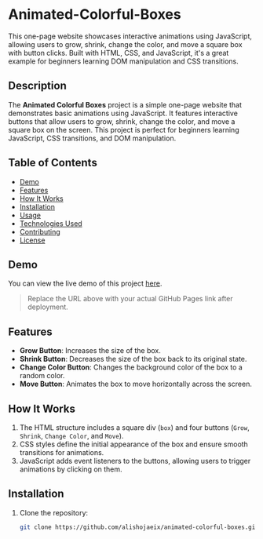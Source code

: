 # Animated-Colorful-Boxes
This one-page website showcases interactive animations using JavaScript, allowing users to grow, shrink, change the color, and move a square box with button clicks. Built with HTML, CSS, and JavaScript, it's a great example for beginners learning DOM manipulation and CSS transitions.

## Description

The **Animated Colorful Boxes** project is a simple one-page website that demonstrates basic animations using JavaScript. It features interactive buttons that allow users to grow, shrink, change the color, and move a square box on the screen. This project is perfect for beginners learning JavaScript, CSS transitions, and DOM manipulation.

## Table of Contents

- [Demo](#demo)
- [Features](#features)
- [How It Works](#how-it-works)
- [Installation](#installation)
- [Usage](#usage)
- [Technologies Used](#technologies-used)
- [Contributing](#contributing)
- [License](#license)

## Demo

You can view the live demo of this project [here](https://github.com/alishojaeix/animated-colorful-boxes).

> Replace the URL above with your actual GitHub Pages link after deployment.

## Features

- **Grow Button**: Increases the size of the box.
- **Shrink Button**: Decreases the size of the box back to its original state.
- **Change Color Button**: Changes the background color of the box to a random color.
- **Move Button**: Animates the box to move horizontally across the screen.

## How It Works

1. The HTML structure includes a square div (`box`) and four buttons (`Grow`, `Shrink`, `Change Color`, and `Move`).
2. CSS styles define the initial appearance of the box and ensure smooth transitions for animations.
3. JavaScript adds event listeners to the buttons, allowing users to trigger animations by clicking on them.

## Installation

1. Clone the repository:

   ```bash
   git clone https://github.com/alishojaeix/animated-colorful-boxes.git
